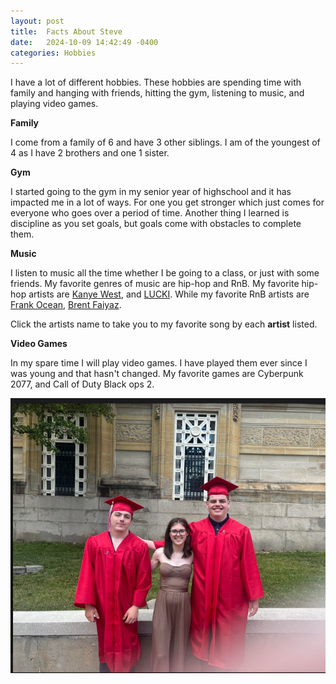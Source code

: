 ```yaml
---
layout: post
title:  Facts About Steve
date:   2024-10-09 14:42:49 -0400
categories: Hobbies
---
```

 I have a lot of different hobbies.  These hobbies are spending time with family and hanging with friends, hitting the gym, listening to music, and playing video games.

**Family**
 
 I come from a family of 6 and have 3 other siblings.  I am of the youngest of 4 as I have 2 brothers and one 1 sister.  

**Gym**
 
  I started going to the gym in my senior year of highschool and it has impacted me in a lot of ways.  For one you get stronger which just comes for everyone who goes over a period of time.  Another thing I learned is discipline as you set goals, but goals come with obstacles to complete them.  

**Music**

 I listen to music all the time whether I be going to a class, or just with some friends.  My favorite genres of music are hip-hop and RnB.  My favorite hip-hop artists are [Kanye West](https://www.youtube.com/watch?v=qAsHVwl-MU4), and [LUCKI](https://www.youtube.com/watch?v=Dn9A3Ri5DAs).  While my favorite RnB artists are [Frank Ocean](https://www.youtube.com/watch?v=AE005nZeF-A), [Brent Faiyaz](https://www.youtube.com/watch?v=MqR8ictp8Os).

Click  the artists name to take you to my favorite song by each **artist** listed.

 **Video Games**

 In my spare time I will play video games.  I have played them ever since I was young and that hasn't changed.  My favorite games are Cyberpunk 2077, and Call of Duty Black ops 2.

 ![Graduation Photo](https://github.com/Stephen5066/Steve-website-new/blob/gh-pages/_posts/Graduation.jpg)


